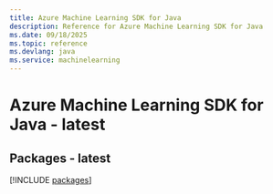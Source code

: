 ```yaml
---
title: Azure Machine Learning SDK for Java
description: Reference for Azure Machine Learning SDK for Java
ms.date: 09/18/2025
ms.topic: reference
ms.devlang: java
ms.service: machinelearning
---
```

# Azure Machine Learning SDK for Java - latest
## Packages - latest
[!INCLUDE [packages](machine-learning-index.md)]